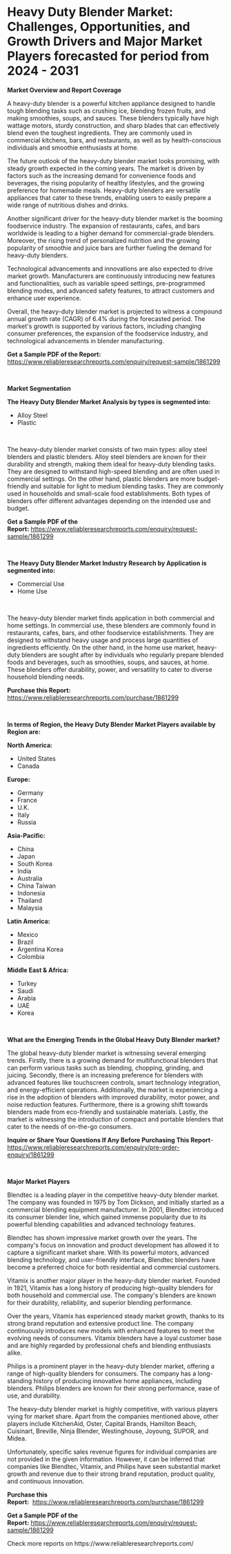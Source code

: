 <p><h1>Heavy Duty Blender Market: Challenges, Opportunities, and Growth Drivers and Major Market Players forecasted for period from 2024 - 2031</h1></p><p><strong>Market Overview and Report Coverage</strong></p>
<p><p>A heavy-duty blender is a powerful kitchen appliance designed to handle tough blending tasks such as crushing ice, blending frozen fruits, and making smoothies, soups, and sauces. These blenders typically have high wattage motors, sturdy construction, and sharp blades that can effectively blend even the toughest ingredients. They are commonly used in commercial kitchens, bars, and restaurants, as well as by health-conscious individuals and smoothie enthusiasts at home.</p><p>The future outlook of the heavy-duty blender market looks promising, with steady growth expected in the coming years. The market is driven by factors such as the increasing demand for convenience foods and beverages, the rising popularity of healthy lifestyles, and the growing preference for homemade meals. Heavy-duty blenders are versatile appliances that cater to these trends, enabling users to easily prepare a wide range of nutritious dishes and drinks.</p><p>Another significant driver for the heavy-duty blender market is the booming foodservice industry. The expansion of restaurants, cafes, and bars worldwide is leading to a higher demand for commercial-grade blenders. Moreover, the rising trend of personalized nutrition and the growing popularity of smoothie and juice bars are further fueling the demand for heavy-duty blenders.</p><p>Technological advancements and innovations are also expected to drive market growth. Manufacturers are continuously introducing new features and functionalities, such as variable speed settings, pre-programmed blending modes, and advanced safety features, to attract customers and enhance user experience.</p><p>Overall, the heavy-duty blender market is projected to witness a compound annual growth rate (CAGR) of 6.4% during the forecasted period. The market's growth is supported by various factors, including changing consumer preferences, the expansion of the foodservice industry, and technological advancements in blender manufacturing.</p></p>
<p><strong>Get a Sample PDF of the Report:</strong> <a href="https://www.reliableresearchreports.com/enquiry/request-sample/1861299">https://www.reliableresearchreports.com/enquiry/request-sample/1861299</a></p>
<p>&nbsp;</p>
<p><strong>Market Segmentation</strong></p>
<p><strong>The Heavy Duty Blender Market Analysis by types is segmented into:</strong></p>
<p><ul><li>Alloy Steel</li><li>Plastic</li></ul></p>
<p>&nbsp;</p>
<p><p>The heavy-duty blender market consists of two main types: alloy steel blenders and plastic blenders. Alloy steel blenders are known for their durability and strength, making them ideal for heavy-duty blending tasks. They are designed to withstand high-speed blending and are often used in commercial settings. On the other hand, plastic blenders are more budget-friendly and suitable for light to medium blending tasks. They are commonly used in households and small-scale food establishments. Both types of blenders offer different advantages depending on the intended use and budget.</p></p>
<p><strong>Get a Sample PDF of the Report:</strong>&nbsp;<a href="https://www.reliableresearchreports.com/enquiry/request-sample/1861299">https://www.reliableresearchreports.com/enquiry/request-sample/1861299</a></p>
<p>&nbsp;</p>
<p><strong>The Heavy Duty Blender Market Industry Research by Application is segmented into:</strong></p>
<p><ul><li>Commercial Use</li><li>Home Use</li></ul></p>
<p>&nbsp;</p>
<p><p>The heavy-duty blender market finds application in both commercial and home settings. In commercial use, these blenders are commonly found in restaurants, cafes, bars, and other foodservice establishments. They are designed to withstand heavy usage and process large quantities of ingredients efficiently. On the other hand, in the home use market, heavy-duty blenders are sought after by individuals who regularly prepare blended foods and beverages, such as smoothies, soups, and sauces, at home. These blenders offer durability, power, and versatility to cater to diverse household blending needs.</p></p>
<p><strong>Purchase this Report:</strong>&nbsp; <a href="https://www.reliableresearchreports.com/purchase/1861299">https://www.reliableresearchreports.com/purchase/1861299</a></p>
<p>&nbsp;</p>
<p><strong>In terms of Region, the Heavy Duty Blender Market Players available by Region are:</strong></p>
<p>
    <p> <strong> North America: </strong>
        <ul>
            <li>United States</li>
            <li>Canada</li>
        </ul>
        </p> 
    <p> <strong> Europe: </strong>
        <ul>
            <li>Germany</li>
            <li>France</li>
            <li>U.K.</li>
            <li>Italy</li>
            <li>Russia</li>
        </ul>
        </p> 
    <p> <strong> Asia-Pacific: </strong>
        <ul>
            <li>China</li>
            <li>Japan</li>
            <li>South Korea</li>
            <li>India</li>
            <li>Australia</li>
            <li>China Taiwan</li>
            <li>Indonesia</li>
            <li>Thailand</li>
            <li>Malaysia</li>
        </ul>
        </p> 
    <p> <strong> Latin America: </strong>
        <ul>
            <li>Mexico</li>
            <li>Brazil</li>
            <li>Argentina Korea</li>
            <li>Colombia</li>
        </ul>
        </p> 
    <p> <strong> Middle East & Africa: </strong>
        <ul>
            <li>Turkey</li>
            <li>Saudi</li>
            <li>Arabia</li>
            <li>UAE</li>
            <li>Korea</li>
        </ul>
    </p>
    </p>
<p>&nbsp;</p>
<p><strong>What are the Emerging Trends in the Global Heavy Duty Blender market?</strong></p>
<p><p>The global heavy-duty blender market is witnessing several emerging trends. Firstly, there is a growing demand for multifunctional blenders that can perform various tasks such as blending, chopping, grinding, and juicing. Secondly, there is an increasing preference for blenders with advanced features like touchscreen controls, smart technology integration, and energy-efficient operations. Additionally, the market is experiencing a rise in the adoption of blenders with improved durability, motor power, and noise reduction features. Furthermore, there is a growing shift towards blenders made from eco-friendly and sustainable materials. Lastly, the market is witnessing the introduction of compact and portable blenders that cater to the needs of on-the-go consumers.</p></p>
<p><strong>Inquire or Share Your Questions If Any Before Purchasing This Report</strong>- <a href="https://www.reliableresearchreports.com/enquiry/pre-order-enquiry/1861299">https://www.reliableresearchreports.com/enquiry/pre-order-enquiry/1861299</a></p>
<p>&nbsp;</p>
<p><strong>Major Market Players</strong></p>
<p><p>Blendtec is a leading player in the competitive heavy-duty blender market. The company was founded in 1975 by Tom Dickson, and initially started as a commercial blending equipment manufacturer. In 2001, Blendtec introduced its consumer blender line, which gained immense popularity due to its powerful blending capabilities and advanced technology features.</p><p>Blendtec has shown impressive market growth over the years. The company's focus on innovation and product development has allowed it to capture a significant market share. With its powerful motors, advanced blending technology, and user-friendly interface, Blendtec blenders have become a preferred choice for both residential and commercial customers.</p><p>Vitamix is another major player in the heavy-duty blender market. Founded in 1921, Vitamix has a long history of producing high-quality blenders for both household and commercial use. The company's blenders are known for their durability, reliability, and superior blending performance.</p><p>Over the years, Vitamix has experienced steady market growth, thanks to its strong brand reputation and extensive product line. The company continuously introduces new models with enhanced features to meet the evolving needs of consumers. Vitamix blenders have a loyal customer base and are highly regarded by professional chefs and blending enthusiasts alike.</p><p>Philips is a prominent player in the heavy-duty blender market, offering a range of high-quality blenders for consumers. The company has a long-standing history of producing innovative home appliances, including blenders. Philips blenders are known for their strong performance, ease of use, and durability.</p><p>The heavy-duty blender market is highly competitive, with various players vying for market share. Apart from the companies mentioned above, other players include KitchenAid, Oster, Capital Brands, Hamilton Beach, Cuisinart, Breville, Ninja Blender, Westinghouse, Joyoung, SUPOR, and Midea.</p><p>Unfortunately, specific sales revenue figures for individual companies are not provided in the given information. However, it can be inferred that companies like Blendtec, Vitamix, and Philips have seen substantial market growth and revenue due to their strong brand reputation, product quality, and continuous innovation.</p></p>
<p><strong>Purchase this Report:</strong>&nbsp;&nbsp;<a href="https://www.reliableresearchreports.com/purchase/1861299">https://www.reliableresearchreports.com/purchase/1861299</a></p>
<p></p>
<p><strong>Get a Sample PDF of the Report:</strong>&nbsp;<a href="https://www.reliableresearchreports.com/enquiry/request-sample/1861299">https://www.reliableresearchreports.com/enquiry/request-sample/1861299</a></p>
<p>Check more reports on https://www.reliableresearchreports.com/</p>